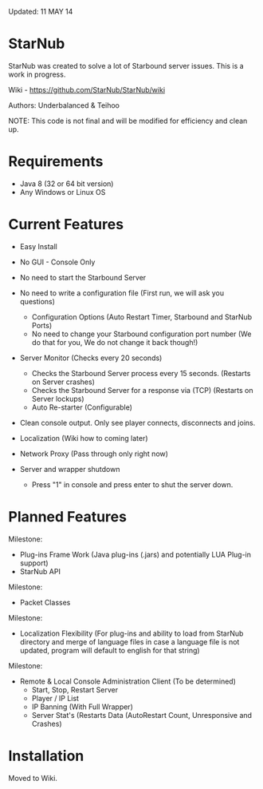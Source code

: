 Updated: 11 MAY 14

StarNub
=======
StarNub was created to solve a lot of Starbound server issues. This is a work in progress.

Wiki - https://github.com/StarNub/StarNub/wiki

Authors: Underbalanced & Teihoo

NOTE: This code is not final and will be modified for efficiency and clean up.

Requirements
============
- Java 8 (32 or 64 bit version)
- Any Windows or Linux OS

Current Features
========
- Easy Install
- No GUI - Console Only
- No need to start the Starbound Server
- No need to write a configuration file (First run, we will ask you questions)
	- Configuration Options (Auto Restart Timer, Starbound and StarNub Ports)
	- No need to change your Starbound configuration port number (We do that for you, We do not change it back though!)
- Server Monitor (Checks every 20 seconds)
	- Checks the Starbound Server process every 15 seconds. (Restarts on Server crashes)
	- Checks the Starbound Server for a response via (TCP) (Restarts on Server lockups)
	- Auto Re-starter (Configurable)
- Clean console output. Only see player connects, disconnects and joins.
- Localization (Wiki how to coming later)
- Network Proxy (Pass through only right now)

- Server and wrapper shutdown
	- Press "1" in console and press enter to shut the server down. 
	
Planned Features
================
Milestone:
- Plug-ins Frame Work (Java plug-ins (.jars) and potentially LUA Plug-in support)
- StarNub API

Milestone:
- Packet Classes
	
Milestone:
- Localization Flexibility (For plug-ins and ability to load from StarNub directory and merge of language files in case a language file is not updated, program will default to english for that string)
	
Milestone:
- Remote & Local Console Administration Client (To be determined)
	- Start, Stop, Restart Server
	- Player / IP List 
	- IP Banning (With Full Wrapper)
	- Server Stat's (Restarts Data (AutoRestart Count, Unresponsive and Crashes)
	
Installation
============
Moved to Wiki.
